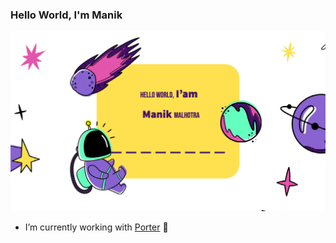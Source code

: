 ### Hello World, I'm Manik

<!--
**malhotramanik/malhotramanik** is a ✨ _special_ ✨ repository because its `README.md` (this file) appears on your GitHub profile.

Here are some ideas to get you started:

- 🔭 I’m currently working on ...
- 🌱 I’m currently learning ...
- 👯 I’m looking to collaborate on ...
- 🤔 I’m looking for help with ...
- 💬 Ask me about ...
- 📫 How to reach me: ...
- 😄 Pronouns: ...
- ⚡ Fun fact: ...
-->

![Into Image](images/helloworld.png)

- I’m currently working with [Porter](https://www.linkedin.com/company/theporter-in/) 🚚
